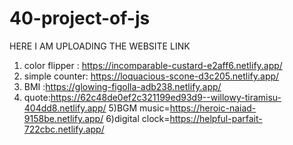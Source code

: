 # 40-project-of-js
HERE I AM UPLOADING THE WEBSITE LINK 

1) color flipper : https://incomparable-custard-e2aff6.netlify.app/
2) simple counter: https://loquacious-scone-d3c205.netlify.app/
3) BMI :https://glowing-figolla-adb238.netlify.app/
4) quote:https://62c48de0ef2c321199ed93d9--willowy-tiramisu-404dd8.netlify.app/
5)BGM music=https://heroic-naiad-9158be.netlify.app/
6)digital clock=https://helpful-parfait-722cbc.netlify.app/
